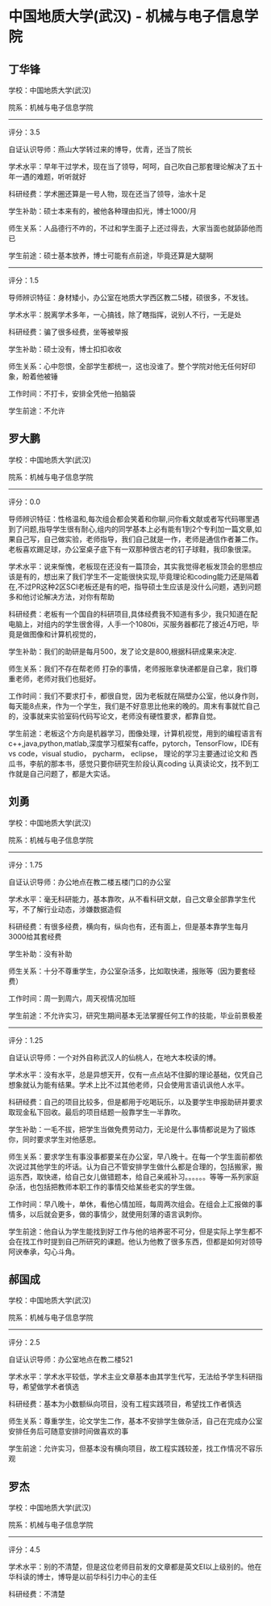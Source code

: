 # 中国地质大学(武汉) - 机械与电子信息学院

## 丁华锋

学校：中国地质大学(武汉)

院系：机械与电子信息学院

* * *

评分：3.5

自证认识导师：燕山大学转过来的博导，优青，还当了院长

学术水平：早年干过学术，现在当了领导，呵呵，自己吹自己那套理论解决了五十年一遇的难题，听听就好

科研经费：学术圈还算是一号人物，现在还当了领导，油水十足

学生补助：硕士本来有的，被他各种理由扣光，博士1000/月

师生关系：人品德行不咋的，不过和学生面子上还过得去，大家当面也就舔舔他而已

学生前途：硕士基本放养，博士可能有点前途，毕竟还算是大腿啊

* * *

评分：1.5

导师辨识特征：身材矮小，办公室在地质大学西区教二5楼，硕很多，不发钱。

学术水平：脱离学术多年，一心搞钱，除了瞎指挥，说别人不行，一无是处

科研经费：骗了很多经费，坐等被举报

学生补助：硕士没有，博士扣扣收收

师生关系：心中怨恨，全部学生都统一，这也没谁了。整个学院对他无任何好印象，盼着他被锤

工作时间：不打卡，安排全凭他一拍脑袋

学生前途：不允许

## 罗大鹏

学校：中国地质大学(武汉)

院系：机械与电子信息学院

* * *

评分：0.0

导师辨识特征：性格温和,每次组会都会笑着和你聊,问你看文献或者写代码哪里遇到了问题,指导学生很有耐心,组内的同学基本上必有能有1到2个专利加一篇文章,如果自己写，自己做实验，老师指导，我们自己就是一作，老师是通信作者兼二作。老板喜欢踢足球，办公室桌子底下有一双那种很古老的钉子球鞋，我印象很深。

学术水平：说来惭愧，老板现在还没有一篇顶会，其实我觉得老板发顶会的思想应该是有的，想出来了我们学生不一定能很快实现,毕竟理论和coding能力还是隔着在,不过PR这种2区SCI老板还是有的吧，指导硕士生应该是没什么问题，遇到问题多和他讨论解决方法，对你有帮助

科研经费：老板有一个国自的科研项目,具体经费我不知道有多少，我只知道在配电脑上，对组内的学生很舍得，人手一个1080ti，买服务器都花了接近4万吧，毕竟是做图像和计算机视觉的，

学生补助：我们的助研是每月500，发了论文是800,根据科研成果来决定.

师生关系：我们不存在帮老师 打杂的事情，老师报账拿快递都是自己拿，我们尊重老师，老师对我们也挺好。

工作时间：我们不要求打卡，都很自觉，因为老板就在隔壁办公室，他以身作则，每天能8点来，作为一个学生，我们是不好意思比他来的晚的。周末有事就忙自己的，没事就来实验室码代码写论文，老师没有硬性要求，都靠自觉。

学生前途：老板这个方向是机器学习，图像处理，计算机视觉，用到的编程语言有c++,java,python,matlab,深度学习框架有caffe，pytorch，TensorFlow，IDE有vs code，visual studio， pycharm， eclipse，
理论的学习主要通过论文和 西瓜书，李航的那本书，感觉只要你研究生阶段认真coding 认真读论文，找不到工作就是自己问题了，都是大实话。

## 刘勇

学校：中国地质大学(武汉)

院系：机械与电子信息学院

* * *

评分：1.75

自证认识导师：办公地点在教二楼五楼门口的办公室

学术水平：毫无科研能力，基本靠吹，从不看科研文献，自己文章全部靠学生代写，不了解行业动态，涉嫌数据造假

科研经费：有很多经费，横向有，纵向也有，还有面上，但是基本靠学生每月3000给其套经费

学生补助：没有补助

师生关系：十分不尊重学生，办公室杂活多，比如取快递，报账等（因为要套经费）

工作时间：周一到周六，周天视情况加班

学生前途：不允许实习，研究生期间基本无法掌握任何工作的技能，毕业前景极差

* * *

评分：1.25

自证认识导师：一个对外自称武汉人的仙桃人，在地大本校读的博。

学术水平：没有水平，总是异想天开，仅有一点点站不住脚的理论基础，仅凭自己想象就认为能有结果。学术上比不过其他老师，只会使用言语讥讽他人水平。

科研经费：自己的项目比较多，但是都用于吃喝玩乐，以及要学生申报助研并要求取现金私下回收。最后的项目结题一般靠学生一半靠吹。

学生补助：一毛不拔，把学生当做免费劳动力，无论是什么事情都说是为了锻炼你，同时要求学生对他感恩。

师生关系：要求学生有事没事都要呆在办公室，早八晚十。在每一个学生面前都依次说过其他学生的坏话。认为自己不管安排学生做什么都是合理的，包括搬家，搬运东西，取快递，给自己女儿做错题本，给自己亲戚补习。。。。。。等等一系列家庭杂活，也包括把教师本职工作的事情交给某些老实的学生做。

工作时间：早八晚十，单休，看他心情加班，每周两次组会。在组会上汇报做的事情多，以后就会更多，做的事情少，就使用刻薄的语言讽刺你。

学生前途：他自认为学生能找到好工作与他的培养密不可分，但是实际上学生都不会在找工作时提到自己所研究的课题。他认为他教了很多东西，但都是如何对领导阿谀奉承，勾心斗角。

## 郝国成

学校：中国地质大学(武汉)

院系：机械与电子信息学院

* * *

评分：2.5

自证认识导师：办公室地点在教二楼521

学术水平：学术水平较低，学术主业文章基本由其学生代写，无法给予学生科研指导，希望做学术者慎选

科研经费：基本为小数额纵向项目，没有工程实践项目，希望找工作者慎选

师生关系：尊重学生，论文学生二作，基本不安排学生做杂活，自己在完成办公室安排任务后可随意安排时间做喜欢的事

学生前途：允许实习，但基本没有横向项目，故工程实践较差，找工作情况不容乐观

## 罗杰

学校：中国地质大学(武汉)

院系：机械与电子信息学院

* * *

评分：4.5

学术水平：别的不清楚，但是这位老师目前发的文章都是英文EI以上级别的。他在华科读的博士，博导是以前华科引力中心的主任

科研经费：不清楚